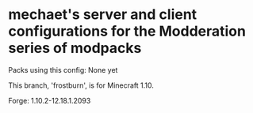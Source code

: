 mechaet's server and client configurations for the Modderation series of modpacks
============================

Packs using this config: None yet

This branch, 'frostburn', is for Minecraft 1.10.

Forge: 1.10.2-12.18.1.2093
